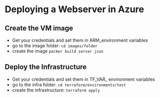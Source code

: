 # Deploying a Webserver in Azure

## Create the VM image

* Get your credentials and set them in ARM_environment variables
* go to the image folder: `cd images/folder`
* create the image `packer build server.json`

## Deploy the Infrastructure

* Get your credentials and set them in TF_VAR_ environment variables
* go to the infra folder: `cd terraform/environments/test`
* create the infrastructure: `terraform apply` 